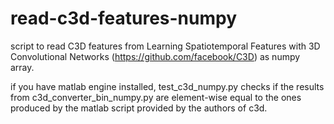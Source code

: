 # read-c3d-features-numpy
script to read C3D features from Learning Spatiotemporal Features with 3D Convolutional Networks (https://github.com/facebook/C3D) as numpy array.

if you have matlab engine installed, test_c3d_numpy.py checks if the results from c3d_converter_bin_numpy.py are element-wise equal to the ones produced by the matlab script provided by the authors of c3d.
